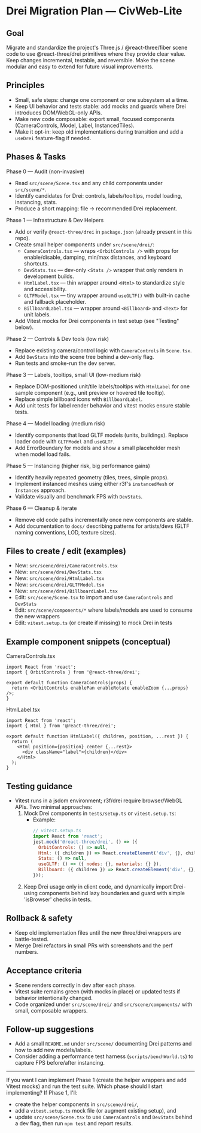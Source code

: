 # Drei Migration Plan — CivWeb‑Lite

## Goal

Migrate and standardize the project's Three.js / @react-three/fiber scene code to use @react-three/drei primitives where they provide clear value. Keep changes incremental, testable, and reversible. Make the scene modular and easy to extend for future visual improvements.

## Principles

- Small, safe steps: change one component or one subsystem at a time.
- Keep UI behavior and tests stable: add mocks and guards where Drei introduces DOM/WebGL-only APIs.
- Make new code composable: export small, focused components (CameraControls, Model, Label, InstancedTiles).
- Make it opt-in: keep old implementations during transition and add a `useDrei` feature-flag if needed.

## Phases & Tasks

Phase 0 — Audit (non-invasive)

- Read `src/scene/Scene.tsx` and any child components under `src/scene/*`.
- Identify candidates for Drei: controls, labels/tooltips, model loading, instancing, stats.
- Produce a short mapping: file -> recommended Drei replacement.

Phase 1 — Infrastructure & Dev Helpers

- Add or verify `@react-three/drei` in `package.json` (already present in this repo).
- Create small helper components under `src/scene/drei/`:
  - `CameraControls.tsx` — wraps `<OrbitControls />` with props for enable/disable, damping, min/max distances, and keyboard shortcuts.
  - `DevStats.tsx` — dev-only `<Stats />` wrapper that only renders in development builds.
  - `HtmlLabel.tsx` — thin wrapper around `<Html>` to standardize style and accessibility.
  - `GLTFModel.tsx` — tiny wrapper around `useGLTF()` with built-in cache and fallback placeholder.
  - `BillboardLabel.tsx` — wrapper around `<Billboard>` and `<Text>` for unit labels.
- Add Vitest mocks for Drei components in test setup (see "Testing" below).

Phase 2 — Controls & Dev tools (low risk)

- Replace existing camera/control logic with `CameraControls` in `Scene.tsx`.
- Add `DevStats` into the scene tree behind a dev-only flag.
- Run tests and smoke-run the dev server.

Phase 3 — Labels, tooltips, small UI (low-medium risk)

- Replace DOM-positioned unit/tile labels/tooltips with `HtmlLabel` for one sample component (e.g., unit preview or hovered tile tooltip).
- Replace simple billboard icons with `BillboardLabel`.
- Add unit tests for label render behavior and vitest mocks ensure stable tests.

Phase 4 — Model loading (medium risk)

- Identify components that load GLTF models (units, buildings). Replace loader code with `GLTFModel` and `useGLTF`.
- Add ErrorBoundary for models and show a small placeholder mesh when model load fails.

Phase 5 — Instancing (higher risk, big performance gains)

- Identify heavily repeated geometry (tiles, trees, simple props).
- Implement instanced meshes using either r3f's `instancedMesh` or `Instances` approach.
- Validate visually and benchmark FPS with `DevStats`.

Phase 6 — Cleanup & iterate

- Remove old code paths incrementally once new components are stable.
- Add documentation to `docs/` describing patterns for artists/devs (GLTF naming conventions, LOD, texture sizes).

## Files to create / edit (examples)

- New: `src/scene/drei/CameraControls.tsx`
- New: `src/scene/drei/DevStats.tsx`
- New: `src/scene/drei/HtmlLabel.tsx`
- New: `src/scene/drei/GLTFModel.tsx`
- New: `src/scene/drei/BillboardLabel.tsx`
- Edit: `src/scene/Scene.tsx` to import and use `CameraControls` and `DevStats`
- Edit: `src/scene/components/*` where labels/models are used to consume the new wrappers
- Edit: `vitest.setup.ts` (or create if missing) to mock Drei in tests

## Example component snippets (conceptual)

CameraControls.tsx

```tsx
import React from 'react';
import { OrbitControls } from '@react-three/drei';

export default function CameraControls(props) {
  return <OrbitControls enablePan enableRotate enableZoom {...props} />;
}
```

HtmlLabel.tsx

```tsx
import React from 'react';
import { Html } from '@react-three/drei';

export default function HtmlLabel({ children, position, ...rest }) {
  return (
    <Html position={position} center {...rest}>
      <div className="label">{children}</div>
    </Html>
  );
}
```

## Testing guidance

- Vitest runs in a jsdom environment; r3f/drei require browser/WebGL APIs. Two minimal approaches:
  1. Mock Drei components in `tests/setup.ts` or `vitest.setup.ts`:
     - Example:
       ```js
       // vitest.setup.ts
       import React from 'react';
       jest.mock('@react-three/drei', () => ({
         OrbitControls: () => null,
         Html: ({ children }) => React.createElement('div', {}, children),
         Stats: () => null,
         useGLTF: () => ({ nodes: {}, materials: {} }),
         Billboard: ({ children }) => React.createElement('div', {}, children),
       }));
       ```
  2. Keep Drei usage only in client code, and dynamically import Drei-using components behind lazy boundaries and guard with simple 'isBrowser' checks in tests.

## Rollback & safety

- Keep old implementation files until the new three/drei wrappers are battle-tested.
- Merge Drei refactors in small PRs with screenshots and the perf numbers.

## Acceptance criteria

- Scene renders correctly in dev after each phase.
- Vitest suite remains green (with mocks in place) or updated tests if behavior intentionally changed.
- Code organized under `src/scene/drei/` and `src/scene/components/` with small, composable wrappers.

## Follow-up suggestions

- Add a small `README.md` under `src/scene/` documenting Drei patterns and how to add new models/labels.
- Consider adding a performance test harness (`scripts/benchWorld.ts`) to capture FPS before/after instancing.

---

If you want I can implement Phase 1 (create the helper wrappers and add Vitest mocks) and run the test suite. Which phase should I start implementing? If Phase 1, I'll:

- create the helper components in `src/scene/drei/`,
- add a `vitest.setup.ts` mock file (or augment existing setup), and
- update `src/scene/Scene.tsx` to use `CameraControls` and `DevStats` behind a dev flag, then run `npm test` and report results.
